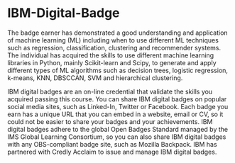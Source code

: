 # IBM-Digital-Badge

The badge earner has demonstrated a good understanding and application of machine learning (ML) including when to use different ML techniques such as regression, classification, clustering and recommender systems. The individual has acquired the skills to use different machine learning libraries in Python, mainly Scikit-learn and Scipy, to generate and apply different types of ML algorithms such as decision trees, logistic regression, k-means, KNN, DBSCCAN, SVM and hierarchical clustering.

IBM digital badges are an on-line credential that validate the skills you acquired passing this course. You can share IBM digital badges on popular social media sites, such as Linked-In, Twitter or Facebook. Each badge you earn has a unique URL that you can embed in a website, email or CV, so it could not be easier to share your badges and your achievements. IBM digital badges adhere to the global Open Badges Standard managed by the IMS Global Learning Consortium, so you can also share IBM digital badges with any OBS-compliant badge site, such as Mozilla Backpack. IBM has partnered with Credly Acclaim to issue and manage IBM digital badges.
